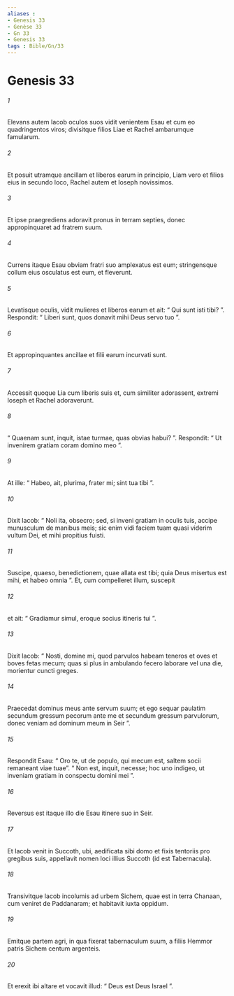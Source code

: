 ```yaml
---
aliases : 
- Genesis 33
- Genèse 33
- Gn 33
- Genesis 33
tags : Bible/Gn/33
---
```


# Genesis 33

###### 1
Elevans autem Iacob oculos suos vidit venientem Esau et cum eo quadringentos viros; divisitque filios Liae et Rachel ambarumque famularum. 
###### 2
Et posuit utramque ancillam et liberos earum in principio, Liam vero et filios eius in secundo loco, Rachel autem et Ioseph novissimos. 
###### 3
Et ipse praegrediens adoravit pronus in terram septies, donec appropinquaret ad fratrem suum. 
###### 4
Currens itaque Esau obviam fratri suo amplexatus est eum; stringensque collum eius osculatus est eum, et fleverunt.
###### 5
Levatisque oculis, vidit mulieres et liberos earum et ait: “ Qui sunt isti tibi? ”. Respondit: “ Liberi sunt, quos donavit mihi Deus servo tuo ”. 
###### 6
Et appropinquantes ancillae et filii earum incurvati sunt. 
###### 7
Accessit quoque Lia cum liberis suis et, cum similiter adorassent, extremi Ioseph et Rachel adoraverunt.
###### 8
“ Quaenam sunt, inquit, istae turmae, quas obvias habui? ”. Respondit: “ Ut invenirem gratiam coram domino meo ”. 
###### 9
At ille: “ Habeo, ait, plurima, frater mi; sint tua tibi ”. 
###### 10
Dixit Iacob: “ Noli ita, obsecro; sed, si inveni gratiam in oculis tuis, accipe munusculum de manibus meis; sic enim vidi faciem tuam quasi viderim vultum Dei, et mihi propitius fuisti. 
###### 11
Suscipe, quaeso, benedictionem, quae allata est tibi; quia Deus misertus est mihi, et habeo omnia ”. Et, cum compelleret illum, suscepit 
###### 12
et ait: “ Gradiamur simul, eroque socius itineris tui ”. 
###### 13
Dixit Iacob: “ Nosti, domine mi, quod parvulos habeam teneros et oves et boves fetas mecum; quas si plus in ambulando fecero laborare vel una die, morientur cuncti greges. 
###### 14
Praecedat dominus meus ante servum suum; et ego sequar paulatim secundum gressum pecorum ante me et secundum gressum parvulorum, donec veniam ad dominum meum in Seir ”. 
###### 15
Respondit Esau: “ Oro te, ut de populo, qui mecum est, saltem socii remaneant viae tuae”. “ Non est, inquit, necesse; hoc uno indigeo, ut inveniam gratiam in conspectu domini mei ”.
###### 16
Reversus est itaque illo die Esau itinere suo in Seir.
###### 17
Et Iacob venit in Succoth, ubi, aedificata sibi domo et fixis tentoriis pro gregibus suis, appellavit nomen loci illius Succoth (id est Tabernacula).
###### 18
Transivitque Iacob incolumis ad urbem Sichem, quae est in terra Chanaan, cum veniret de Paddanaram; et habitavit iuxta oppidum. 
###### 19
Emitque partem agri, in qua fixerat tabernaculum suum, a filiis Hemmor patris Sichem centum argenteis. 
###### 20
Et erexit ibi altare et vocavit illud: “ Deus est Deus Israel ”.
